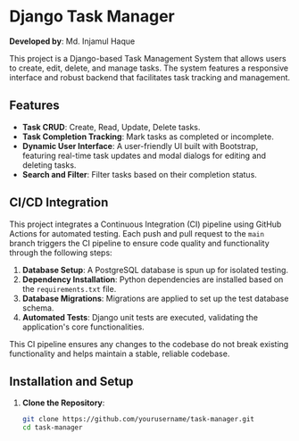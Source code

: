 # Django Task Manager

**Developed by**: Md. Injamul Haque

This project is a Django-based Task Management System that allows users to create, edit, delete, and manage tasks. The system features a responsive interface and robust backend that facilitates task tracking and management. 

## Features

- **Task CRUD**: Create, Read, Update, Delete tasks.
- **Task Completion Tracking**: Mark tasks as completed or incomplete.
- **Dynamic User Interface**: A user-friendly UI built with Bootstrap, featuring real-time task updates and modal dialogs for editing and deleting tasks.
- **Search and Filter**: Filter tasks based on their completion status.

## CI/CD Integration

This project integrates a Continuous Integration (CI) pipeline using GitHub Actions for automated testing. Each push and pull request to the `main` branch triggers the CI pipeline to ensure code quality and functionality through the following steps:

1. **Database Setup**: A PostgreSQL database is spun up for isolated testing.
2. **Dependency Installation**: Python dependencies are installed based on the `requirements.txt` file.
3. **Database Migrations**: Migrations are applied to set up the test database schema.
4. **Automated Tests**: Django unit tests are executed, validating the application's core functionalities.

This CI pipeline ensures any changes to the codebase do not break existing functionality and helps maintain a stable, reliable codebase.

## Installation and Setup

1. **Clone the Repository**:
   ```bash
   git clone https://github.com/yourusername/task-manager.git
   cd task-manager
